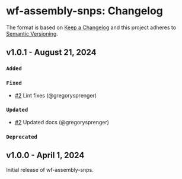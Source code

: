 # wf-assembly-snps: Changelog

The format is based on [Keep a Changelog](https://keepachangelog.com/en/1.0.0/)
and this project adheres to [Semantic Versioning](https://semver.org/spec/v2.0.0.html).

## v1.0.1 - August 21, 2024
### `Added`

### `Fixed`
- [#2](https://github.com/bacterial-genomics/wf-assembly-snps/pull/2) Lint fixes (@gregorysprenger)

### `Updated`
- [#2](https://github.com/bacterial-genomics/wf-assembly-snps/pull/2) Updated docs (@gregorysprenger)

### `Deprecated`

## v1.0.0 - April 1, 2024

Initial release of wf-assembly-snps.
